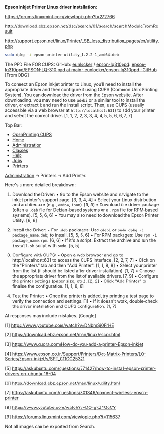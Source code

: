 **Epson Inkjet Printer Linux driver installation:**

https://forums.linuxmint.com/viewtopic.php?t=272766

http://download.ebz.epson.net/dsc/search/01/search/searchModuleFromResult

http://support.epson.net/linux/Printer/LSB_less_distribution_pages/en/utility.php

```bash
sudo dpkg -i epson-printer-utility_1.2.2-1_amd64.deb
```

The PPD File FOR CUPS: GitHub: [eunlocker](https://github.com/eunlocker) / [epson-lq310ppd](https://github.com/eunlocker/epson-lq310ppd): [epson-lq310ppd/EPSON-LQ-310.ppd at main · eunlocker/epson-lq310ppd · GitHub](https://github.com/eunlocker/epson-lq310ppd/blob/main/EPSON-LQ-310.ppd) [From DDG]

To connect an Epson inkjet printer to Linux, you'll need to install the appropriate driver and then configure it using CUPS (Common Unix Printing System). You can download the driver from the Epson website. After downloading, you may need to use `gdebi` or a similar tool to install the driver, or extract it and run the install script. Then, use CUPS (usually accessible via a web browser at `http://localhost:631`) to add your printer and select the correct driver. [1, 1, 2, 2, 3, 3, 4, 4, 5, 5, 6, 6, 7, 7]

Top Bar:

- [OpenPrinting CUPS](https://openprinting.github.io/cups/)
- [Home](http://localhost:631/)
- [Administration](http://localhost:631/admin)
- [Classes](http://localhost:631/classes/)
- [Help](http://localhost:631/help/)
- [Jobs](http://localhost:631/jobs/)
- [Printers](http://localhost:631/printers/)

[Administration](http://localhost:631/admin) -> Printers -> Add Printer.

Here's a more detailed breakdown:

1. Download the Driver:
    • Go to the Epson website and navigate to the inkjet printer's support page. [3, 3, 4, 4]
    • Select your Linux distribution and architecture (e.g., `amd64`, `i386`). [5, 5]
    • Download the driver package (often a `.deb` file for Debian-based systems or a `.rpm` file for RPM-based systems). [5, 5, 6, 6]
    • You may also need to download the Epson Printer Utility. [6, 6]

2. Install the Driver:
    • For `.deb` packages: Use `gdebi` or `sudo dpkg -i package_name.deb`; to install. [5, 5, 6, 6]
    • For RPM packages: Use `rpm -i package_name.rpm`. [6, 6]
    • If it's a script: Extract the archive and run the `install.sh` script with `sudo`. [5, 5]

3. Configure with CUPS:
    • Open a web browser and go to http://localhost:631 to access the CUPS interface. [2, 2, 7, 7]
    • Click on the "Printers" tab and then "Add Printer". [1, 1, 8, 8]
    • Select your printer from the list (it should be listed after driver installation). [1, 7]
    • Choose the appropriate driver from the list of available drivers. [7, 9]
    • Configure the printer settings (paper size, etc.). [2, 2]
    • Click "Add Printer" to finalise the configuration. [1, 1, 8, 8]

4. Test the Printer:
    • Once the printer is added, try printing a test page to verify the connection and settings. [1]
    • If it doesn't work, double-check the driver installation and CUPS configuration. [1, 7]

AI responses may include mistakes. [Google]

[1] https://www.youtube.com/watch?v=DNbmSjOFrHE

[2] https://download.ebz.epson.net/man/linux/escpr.html

[3] https://www.quora.com/How-do-you-add-a-printer-Epson-inkjet

[4] https://www.epson.co.in/Support/Printers/Dot-Matrix-Printers/LQ-Series/Epson-inkjet/s/SPT_C11CC25321

[5] https://askubuntu.com/questions/771427/how-to-install-epson-printer-drivers-on-ubuntu-16-04

[6] https://download.ebz.epson.net/man/linux/utility.html

[7] https://askubuntu.com/questions/801346/connect-wireless-epson-printer

[8] https://www.youtube.com/watch?v=DO-gkZ4QcCY

[9] https://forums.linuxmint.com/viewtopic.php?t=115637

Not all images can be exported from Search.

